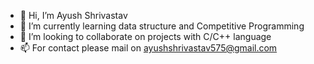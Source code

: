 - 👋 Hi, I’m Ayush Shrivastav
- 🌱 I’m currently learning data structure and Competitive Programming
- 💞️ I’m looking to collaborate on projects with C/C++ language
- 📫 For contact please mail on ayushshrivastav575@gmail.com
